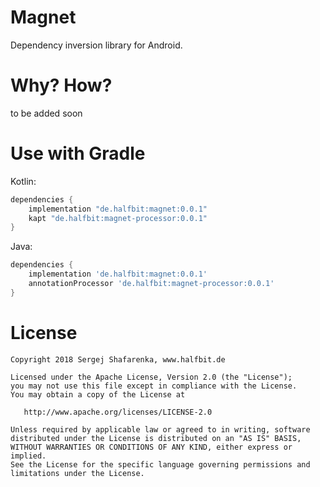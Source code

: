 # Magnet
Dependency inversion library for Android.

# Why? How?
to be added soon

# Use with Gradle

Kotlin:
```groovy
dependencies {
    implementation "de.halfbit:magnet:0.0.1"
    kapt "de.halfbit:magnet-processor:0.0.1"
}
```

Java:
```groovy
dependencies {
    implementation 'de.halfbit:magnet:0.0.1'
    annotationProcessor 'de.halfbit:magnet-processor:0.0.1'
}
```

# License
```
Copyright 2018 Sergej Shafarenka, www.halfbit.de

Licensed under the Apache License, Version 2.0 (the "License");
you may not use this file except in compliance with the License.
You may obtain a copy of the License at

   http://www.apache.org/licenses/LICENSE-2.0

Unless required by applicable law or agreed to in writing, software
distributed under the License is distributed on an "AS IS" BASIS,
WITHOUT WARRANTIES OR CONDITIONS OF ANY KIND, either express or implied.
See the License for the specific language governing permissions and
limitations under the License.
```
